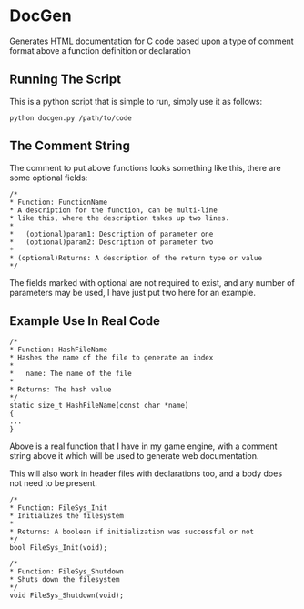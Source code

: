# DocGen
Generates HTML documentation for C code based upon a type of comment format above a function definition or declaration

## Running The Script
This is a python script that is simple to run, simply use it as follows:
```
python docgen.py /path/to/code
```

## The Comment String
The comment to put above functions looks something like this, there are some optional fields:
```
/*
* Function: FunctionName
* A description for the function, can be multi-line
* like this, where the description takes up two lines.
* 
* 	(optional)param1: Description of parameter one
* 	(optional)param2: Description of parameter two
* 
* (optional)Returns: A description of the return type or value
*/
```

The fields marked with optional are not required to exist, and any number of parameters may be used, I have just put two here for an example.

## Example Use In Real Code
```
/*
* Function: HashFileName
* Hashes the name of the file to generate an index
* 
* 	name: The name of the file
* 
* Returns: The hash value
*/
static size_t HashFileName(const char *name)
{
...
}
```

Above is a real function that I have in my game engine, with a comment string above it which will be used to generate web documentation.

This will also work in header files with declarations too, and a body does not need to be present.
```
/*
* Function: FileSys_Init
* Initializes the filesystem
* 
* Returns: A boolean if initialization was successful or not
*/
bool FileSys_Init(void);

/*
* Function: FileSys_Shutdown
* Shuts down the filesystem
*/
void FileSys_Shutdown(void);
```
